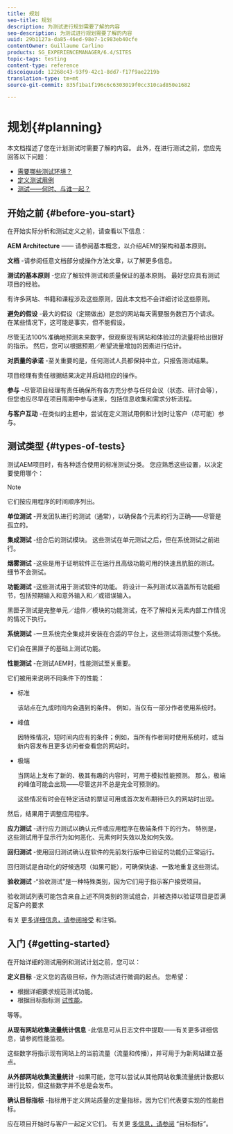 ```yaml
---
title: 规划
seo-title: 规划
description: 为测试进行规划需要了解的内容
seo-description: 为测试进行规划需要了解的内容
uuid: 29b1127a-da85-46ed-98e7-1c983eb40cfe
contentOwner: Guillaume Carlino
products: SG_EXPERIENCEMANAGER/6.4/SITES
topic-tags: testing
content-type: reference
discoiquuid: 12268c43-93f9-42c1-8dd7-f17f9ae2219b
translation-type: tm+mt
source-git-commit: 835f1ba1f196c6c6303019f0cc310cad850e1682

---
```



# 规划{#planning}

本文档描述了您在计划测试时需要了解的内容。 此外，在进行测试之前，您应先回答以下问题：

* [需要哪些测试环境？](/help/sites-developing/test-environments.md)
* [定义测试用例](/help/sites-developing/test-cases.md)
* [测试——何时、与谁一起？](/help/sites-developing/when-who.md)

## 开始之前 {#before-you-start}

在开始实际分析和测试定义之前，请查看以下信息：

**AEM Architecture** —— 请参阅基本概念，以介绍AEM的架构和基本原则。

**文档** -请参阅任意文档部分或操作方法文章，以了解更多信息。

**测试的基本原则** -您应了解软件测试和质量保证的基本原则。 最好您应具有测试项目的经验。

有许多网站、书籍和课程涉及这些原则，因此本文档不会详细讨论这些原则。

**避免的假设** -最大的假设（定期做出）是您的网站每天需要服务数百万个请求。 在某些情况下，这可能是事实，但不能假设。

尽管无法100%准确地预测未来数字，但观察现有网站和体验过的流量将给出很好的指示。 然后，您可以根据预期／希望流量增加的因素进行估计。

**对质量的承诺** -至关重要的是，任何测试人员都保持中立，只报告测试结果。

项目经理有责任根据结果决定并启动相应的操作。

**参与** -尽管项目经理有责任确保所有各方充分参与任何会议（状态、研讨会等），但您也应尽早在项目周期中参与进来，包括信息收集和需求分析流程。

**与客户互动** -在类似的主题中，尝试在定义测试用例和计划时让客户（尽可能）参与。

## 测试类型 {#types-of-tests}

测试AEM项目时，有各种适合使用的标准测试分类。 您应熟悉这些设置，以决定要使用哪个：

>[!NOTE]
>
>它们按应用程序的时间顺序列出。

**单位测试** -开发团队进行的测试（通常），以确保各个元素的行为正确——尽管是孤立的。

**集成测试** -组合后的测试模块。 这些测试在单元测试之后，但在系统测试之前进行。

**烟雾测试** -这些是用于证明软件正在运行且高级功能可用的快速且肮脏的测试。 细节不会测试。

**功能测试** -这些测试用于测试软件的功能。 将设计一系列测试以涵盖所有功能细节，包括预期输入和意外输入和／或错误输入。

黑匣子测试是完整单元／组件／模块的功能测试，在不了解相关元素内部工作情况的情况下执行。

**系统测试** -一旦系统完全集成并安装在合适的平台上，这些测试将测试整个系统。

它们会在黑匣子的基础上测试功能。

**性能测试** -在测试AEM时，性能测试至关重要。

它们被用来说明不同条件下的性能：

* 标准

   该站点在九成时间内会遇到的条件。 例如，当仅有一部分作者使用系统时。

* 峰值

   因特殊情况，短时间内应有的条件；例如，当所有作者同时使用系统时，或当新内容发布且更多访问者查看您的网站时。

* 极端

   当网站上发布了新的、极其有趣的内容时，可用于模拟性能预测。 那么，极端的峰值可能会出现——尽管这并不总是完全可预测的。

   这些情况有时会在特定活动的票证可用或首次发布期待已久的网站时出现。

然后，结果用于调整应用程序。

**应力测试** -进行应力测试以确认元件或应用程序在极端条件下的行为。 特别是，这些测试用于显示行为如何恶化、元素何时失效以及如何失效。

**回归测试** -使用回归测试确认在软件的先前发行版中已验证的功能仍正常运行。

回归测试是自动化的好候选项（如果可能），可确保快速、一致地重复这些测试。

**验收测试** -“验收测试”是一种特殊类别，因为它们用于指示客户接受项目。

验收测试列表可能包含来自上述不同类别的测试组合，并被选择以验证项目是否满足客户的要求

有关 [更多详细信息，请参阅接受](/help/sites-developing/acceptance-signoff.md) 和注销。

## 入门 {#getting-started}

在开始详细的测试用例和测试计划之前，您可以：

**定义目标** -定义您的高级目标，作为测试进行微调的起点。 您希望：

* 根据详细要求规范测试功能。
* 根据目标指标测 [试性能](/help/managing/best-practices-further-reference.md#key-performance-indicators-and-target-metrics)。

等等。

**从现有网站收集流量统计信息** -此信息可从日志文件中提取——有关更多详细信息，请参阅性能监视。

这些数字将指示现有网站上的当前流量（流量和传播），并可用于为新网站建立基点。

**从外部网站收集流量统计** -如果可能，您可以尝试从其他网站收集流量统计数据以进行比较，但这些数字并不总是会发布。

**确认目标指标** -指标用于定义网站质量的定量指标，因为它们代表要实现的性能目标。

应在项目开始时与客户一起定义它们。 有关更 [多信息，请参阅](/help/sites-developing/planning.md) “目标指标”。

